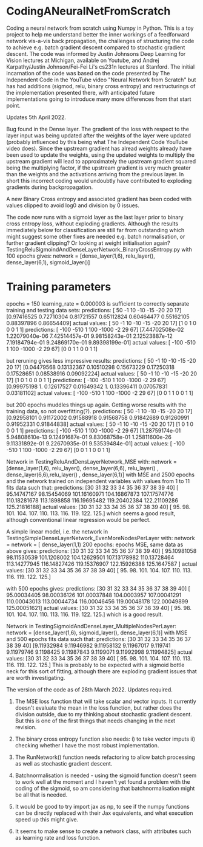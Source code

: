 # CodingANeuralNetFromScratch
 Coding a neural network from scratch using Numpy in Python.
 This is a toy project to help me understand better the inner workings of a feedforward network vis-a-vis back propagation, the challenges of structuring the code to achieve e.g. batch gradient descent compared to stochastic gradient descent. 
The code was informed by Justin Johnsons Deep Learning for Vision lectures at Michigan, available on Youtube,
and Andrej Karpathy/Justin Johnson/Fei-Fei Li's cs231n lectures at Stanford. 
The initial incarnation of the code was based on the code presented by The Independent Code in the YouTube video "Neural Network from Scratch" but has
had additions (sigmod, relu, binary cross entropy) and restructurings of the implementation presented there, with anticipated future implementations going to introduce many more differences from that start point.




Updates 5th April 2022.

Bug found in the Dense layer. The gradient of the loss with respect to the layer input was being updated after the weights of the layer were updated (probably influenced by this being what The Independent Code YouTube video does). Since the upstream gradient has alread weights already  have been   used to update the weights, using the updated weights to multiply the upstream gradient will lead to approximately the upstream gradient squared being the multiplying factor, if the upstream gradient is very much greater than the weights and the activations arriving from the previous layer. In short this incorrect coding would undoubtly have contributed to exploding gradients during backpropagation. 

A new Binary Cross entropy and associated gradient has been coded with values clipped to avoid log0 and division by 0 issues. 

The code now runs with a sigmoid layer as the last layer prior to binary cross entropy loss, without exploding gradients. Although the results
immediately below for classification are still far from outstanding which might suggest some other fixes are needed e.g. batch normalisation, or further gradient clipping? Or looking at weight initialisation again? 
TestingReluSigmoindAndDenseLayerNetwork_BinaryCrossEntropy.py with 100 epochs gives:
network = [dense_layer(1,6), relu_layer(), dense_layer(6,1), sigmoid_layer()]
# Training parameters
epochs = 150
learning_rate = 0.000003
is sufficient to correctly separate training and testing data sets:
predictions: [ 50  -1  10 -10 -15 -20  20  17] [0.97416525 0.72710304 0.81721557 0.65112824 0.60464477 0.55162105
 0.88397896 0.86654409]
actual values: [ 50  -1  10 -10 -15 -20  20  17] [1 0 1 0 0 0 1 1]
predictions: [ -100  -510     1   100 -1000    -2    29    67] [7.44702508e-02 1.22079040e-06 7.42514457e-01 9.98158243e-01
 2.12523887e-12 7.19184794e-01 9.24869170e-01 9.89398199e-01]
actual values: [ -100  -510     1   100 -1000    -2    29    67] [0 0 1 1 0 0 1 1]

but reruning gives less impressive results: 
predictions: [ 50  -1  10 -10 -15 -20  20  17] [0.04479568 0.13132367 0.10510298 0.15673229 0.17250318 0.17528651
 0.08538916 0.09092224]
actual values: [ 50  -1  10 -10 -15 -20  20  17] [1 0 1 0 0 0 1 1]
predictions: [ -100  -510     1   100 -1000    -2    29    67] [0.99975198 1.         0.12617527 0.01649342 1.         0.13396411
 0.07057831 0.03181102]
actual values: [ -100  -510     1   100 -1000    -2    29    67] [0 0 1 1 0 0 1 1]

but 200 epochs muddles things up again. Getting worse results with the training data, so not overfitting(?).
predictions: [ 50  -1  10 -10 -15 -20  20  17] [0.92958101 0.91172002 0.91588918 0.91568758 0.91842689 0.91260991
 0.91952331 0.91844838]
actual values: [ 50  -1  10 -10 -15 -20  20  17] [1 0 1 0 0 0 1 1]
predictions: [ -100  -510     1   100 -1000    -2    29    67] [1.28759174e-01 5.94808610e-13 9.12491687e-01 9.83068758e-01
 1.25811600e-26 9.11331892e-01 9.22670935e-01 9.53539484e-01]
actual values: [ -100  -510     1   100 -1000    -2    29    67] [0 0 1 1 0 0 1 1]


Network in TestingReluAndDensLayerNetwork_MSE with: network = [dense_layer(1,6), relu_layer(), dense_layer(6,6), relu_layer() , dense_layer(6,6),relu_layer() , dense_layer(6,1)] with   MSE
and 2500 epochs and the network trained on independent variables with values from 1 to 11
fits data
such that: 
predictions: [30 31 32 33 34 35 36 37 38 39 40] [ 95.14747167  98.15454069 101.16160971 104.16867873 107.17574776
 110.18281678 113.1898858  116.19695482 119.20402384 122.21109286
 125.21816188]
actual values: [30 31 32 33 34 35 36 37 38 39 40] [ 95.  98. 101. 104. 107. 110. 113. 116. 119. 122. 125.]
which seems a good result, although conventional linear regression would be perfect.

A simple linear model, i.e. the
network in TestingSimpleDenseLayerNetwork_EvenMoreNodesPerLayer with: network = network = [ dense_layer(1,1)
200 epochs: epochs MSE, same data as above gives:
predictions: [30 31 32 33 34 35 36 37 38 39 40] [ 95.10981058  98.11530539 101.1208002  104.12629501 107.13178982
 110.13728464 113.14277945 116.14827426 119.15376907 122.15926388
 125.1647587 ]
actual values: [30 31 32 33 34 35 36 37 38 39 40] [ 95.  98. 101. 104. 107. 110. 113. 116. 119. 122. 125.]

with 500 epochs gives: 
predictions: [30 31 32 33 34 35 36 37 38 39 40] [ 95.00034405  98.00036126 101.00037848 104.0003957  107.00041291
 110.00043013 113.00044734 116.00046456 119.00048178 122.00049899
 125.00051621]
actual values: [30 31 32 33 34 35 36 37 38 39 40] [ 95.  98. 101. 104. 107. 110. 113. 116. 119. 122. 125.]
which is a good result.

Network in TestingSigmoidAndDenseLayer_MultipleNodesPerLayer: network = [dense_layer(1,6), sigmoid_layer(), dense_layer(6,1)] with MSE and 500 epochs 
fits data such that: 
predictions: [30 31 32 33 34 35 36 37 38 39 40] [9.11932984 9.11946982 9.11958132 9.11967017 9.119741   9.11979746
 9.1198425  9.11987843 9.1199071  9.11992998 9.11994825]
actual values: [30 31 32 33 34 35 36 37 38 39 40] [ 95.  98. 101. 104. 107. 110. 113. 116. 119. 122. 125.]
This is probably to be expected with a sigmoid bottle neck for this sort of fitting, although there are exploding gradient issues that are worth investigating.

 The version of the code as of 28th March 2022. Updates required. 
 1. The  MSE loss function that will take scalar and vector inputs. It currently doesn't evaluate the mean in the loss function, but rather does the division outside, due to my thinking about stochastic gradient descent. But this is one of the first things that needs changing in the next revision. 
 
 2. The binary cross entropy function also needs: i) to take vector imputs ii) checking whether I have the most robust implementation. 

 3. The RunNetwork() function needs refactoring to allow batch processing as well as stochastic gradient descent. 

 4. Batchnormalisation is needed - using the sigmoid function doesn't seem to work well at the moment and I haven't yet found a problem with the coding of the sigmoid, so am considering that batchnormalisation might be all that is needed. 

 5. It would be good to try import jax as np, to see if the numpy functions can be directly replaced with their Jax equivalents, and what execution speed up this might give. 

 6. It seems to make sense to create a network class, with attributes such as learning rate and loss function.
